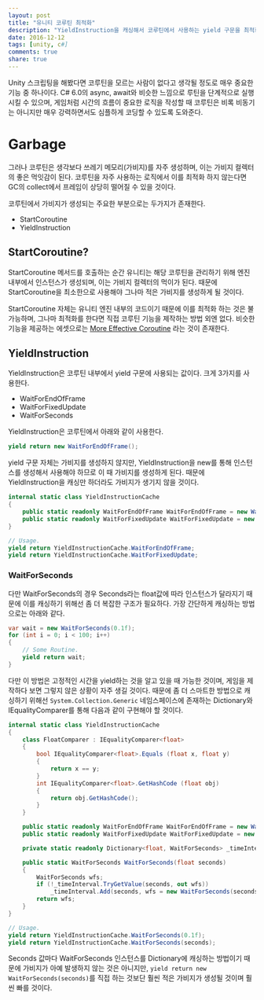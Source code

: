 ```yaml
---
layout: post
title: "유니티 코루틴 최적화"
description: "YieldInstruction을 캐싱해서 코루틴에서 사용하는 yield 구문을 최적화하자"
date: 2016-12-12
tags: [unity, c#]
comments: true
share: true
---
```


Unity 스크립팅을 해봤다면 코루틴을 모르는 사람이 없다고 생각될 정도로 매우 중요한 기능 중 하나이다.
C# 6.0의 async, await와 비슷한 느낌으로 루틴을 단계적으로 실행시킬 수 있으며, 게임처럼 시간의 흐름이 중요한 로직을 작성할 때 코루틴은 비록 비동기는 아니지만 매우 강력하면서도 심플하게 코딩할 수 있도록 도와준다.

# Garbage

그러나 코루틴은 생각보다 쓰레기 메모리(가비지)를 자주 생성하며, 이는 가비지 컬렉터의 좋은 먹잇감이 된다.
코루틴을 자주 사용하는 로직에서 이를 최적화 하지 않는다면 GC의 collect에서 프레임이 상당히 떨어질 수 있을 것이다.

코루틴에서 가비지가 생성되는 주요한 부분으로는 두가지가 존재한다.

* StartCoroutine
* YieldInstruction

## StartCoroutine?
StartCoroutine 메서드를 호출하는 순간 유니티는 해당 코루틴을 관리하기 위해 엔진 내부에서 인스턴스가 생성되며, 이는 가비지 컬렉터의 먹이가 된다.
때문에 StartCoroutine을 최소한으로 사용해야 그나마 적은 가비지를 생성하게 될 것이다.

StartCoroutine 자체는 유니티 엔진 내부의 코드이기 때문에 이를 최적화 하는 것은 불가능하며, 그나마 최적화를 한다면 직접 코루틴 기능을 제작하는 방법 외엔 없다.
비슷한 기능을 제공하는 에셋으로는 [More Effective Coroutine](https://www.assetstore.unity3d.com/en/#!/content/68480) 라는 것이 존재한다.

## YieldInstruction
YieldInstruction은 코루틴 내부에서 yield 구문에 사용되는 값이다.
크게 3가지를 사용한다.

* WaitForEndOfFrame
* WaitForFixedUpdate
* WaitForSeconds

YieldInstruction은 코루틴에서 아래와 같이 사용한다.

```csharp
yield return new WaitForEndOfFrame();
```

yield 구문 자체는 가비지를 생성하지 않지만, YieldInstruction을 new를 통해 인스턴스를 생성해서 사용해야 하므로 이 때 가비지를 생성하게 된다.
때문에 YieldInstruction을 캐싱만 하더라도 가비지가 생기지 않을 것이다.

```csharp
internal static class YieldInstructionCache
{
    public static readonly WaitForEndOfFrame WaitForEndOfFrame = new WaitForEndOfFrame();
    public static readonly WaitForFixedUpdate WaitForFixedUpdate = new WaitForFixedUpdate();
}

// Usage.
yield return YieldInstructionCache.WaitForEndOfFrame;
yield return YieldInstructionCache.WaitForFixedUpdate;
```

### WaitForSeconds
다만 WaitForSeconds의 경우 Seconds라는 float값에 따라 인스턴스가 달라지기 때문에 이를 캐싱하기 위해선 좀 더 복잡한 구조가 필요하다.
가장 간단하게 캐싱하는 방법으로는 아래와 같다.

```csharp
var wait = new WaitForSeconds(0.1f);
for (int i = 0; i < 100; i++)
{
    // Some Routine.
    yield return wait;
}
```

다만 이 방법은 고정적인 시간을 yield하는 것을 알고 있을 때 가능한 것이며, 게임을 제작하다 보면 그렇지 않은 상황이 자주 생길 것이다.
때문에 좀 더 스마트한 방법으로 캐싱하기 위해선 `System.Collection.Generic` 네임스페이스에 존재하는 Dictionary와 IEqualityComparer를 통해 다음과 같이 구현해야 할 것이다.

```csharp
internal static class YieldInstructionCache
{
    class FloatComparer : IEqualityComparer<float>
    {
        bool IEqualityComparer<float>.Equals (float x, float y)
        {
            return x == y;
        }
        int IEqualityComparer<float>.GetHashCode (float obj)
        {
            return obj.GetHashCode();
        }
    }

    public static readonly WaitForEndOfFrame WaitForEndOfFrame = new WaitForEndOfFrame();
    public static readonly WaitForFixedUpdate WaitForFixedUpdate = new WaitForFixedUpdate();

    private static readonly Dictionary<float, WaitForSeconds> _timeInterval = new Dictionary<float, WaitForSeconds>(new FloatComparer());

    public static WaitForSeconds WaitForSeconds(float seconds)
    {
        WaitForSeconds wfs;
        if (!_timeInterval.TryGetValue(seconds, out wfs))
            _timeInterval.Add(seconds, wfs = new WaitForSeconds(seconds));
        return wfs;
    }
}
```

```csharp
// Usage.
yield return YieldInstructionCache.WaitForSeconds(0.1f);
yield return YieldInstructionCache.WaitForSeconds(seconds);
```

Seconds 값마다 WaitForSeconds 인스턴스를 Dictionary에 캐싱하는 방법이기 때문에 가비지가 아예 발생하지 않는 것은 아니지만, `yield return new WaitForSeconds(seconds)`를 직접 하는 것보단 훨씬 적은 가비지가 생성될 것이며 훨씬 빠를 것이다.

